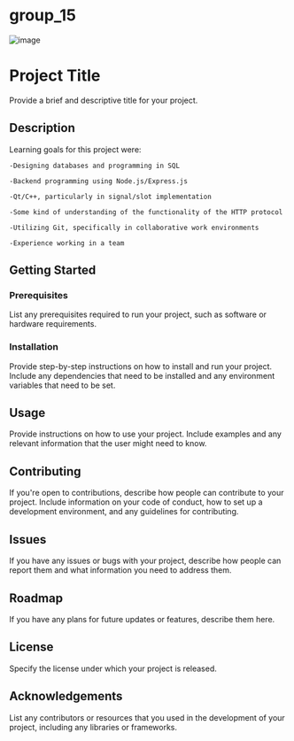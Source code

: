 # group_15

![image](https://user-images.githubusercontent.com/78476744/233318810-29c73b87-1d22-4804-b861-3252c321e309.png)

# Project Title

Provide a brief and descriptive title for your project.

## Description

Learning goals for this project were:

    -Designing databases and programming in SQL

    -Backend programming using Node.js/Express.js

    -Qt/C++, particularly in signal/slot implementation

    -Some kind of understanding of the functionality of the HTTP protocol

    -Utilizing Git, specifically in collaborative work environments

    -Experience working in a team

## Getting Started

### Prerequisites

List any prerequisites required to run your project, such as software or hardware requirements.

### Installation

Provide step-by-step instructions on how to install and run your project. Include any dependencies that need to be installed and any environment variables that need to be set.

## Usage

Provide instructions on how to use your project. Include examples and any relevant information that the user might need to know.

## Contributing

If you're open to contributions, describe how people can contribute to your project. Include information on your code of conduct, how to set up a development environment, and any guidelines for contributing.

## Issues

If you have any issues or bugs with your project, describe how people can report them and what information you need to address them.

## Roadmap

If you have any plans for future updates or features, describe them here.

## License

Specify the license under which your project is released.

## Acknowledgements

List any contributors or resources that you used in the development of your project, including any libraries or frameworks.